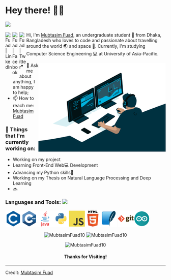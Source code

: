 <!-- Greeting -->
# Hey there! :wave::smiley:
![](https://visitor-badge.glitch.me/badge?page_id=MubtasimFuad10.MubtasimFuad10)

<div>
<a href="https://www.linkedin.com/in/mubtasim-fuad-302832193/">
  <img align="left" alt="Fuad | LinkedIn" width="22px" src="https://cdn.jsdelivr.net/npm/simple-icons@v3/icons/linkedin.svg" />
</a>
<a href="https://www.facebook.com/mubtasim.turzo">
    <img align="left" alt="Fuad | Facebook" width="22px" src="https://i.pinimg.com/originals/ca/3b/f0/ca3bf05cfab74677e5b73b130bd30991.png">
<a href="https://twitter.com/MubtasimFuad19">
    <img align="left" alt="Fuad | Twitter" width="22px" src="https://cdn.jsdelivr.net/npm/simple-icons@v3/icons/twitter.svg">
</a>
</div>



<!--Introduction -->
Hi, I'm [Mubtasim Fuad](https://github.com/MubtasimFuad10), an undergraduate student 🚀 from Dhaka, Bangladesh who loves to code and passionate about travelling around the world 🌏 and space 🌌. Currently, I'm studying Computer Science Engineering 💻 at  University of Asia-Pacific.

<img align="right" alt="GIF" src="https://raw.githubusercontent.com/MubtasimFuad10/MubtasimFuad10/main/code.gif" width="400" height="280" />

- 💬 Ask me about anything, I am happy to help;
- 📫 How to reach me: [Mubtasim Fuad](https://www.linkedin.com/in/mubtasim-fuad-302832193/)

### 💼  Things that I'm currently working on: 
* Working on my project
* Learning Front-End Web:computer: Development
* Advancing my Python skills:snake:
* Working on my Thesis on Natural Language Processing and Deep Learning
* 🔜


 ### Languages and Tools: <img src="https://media.giphy.com/media/WUlplcMpOCEmTGBtBW/giphy.gif" width="30">
  
<p><a href="https://www.cprogramming.com/" target="_blank"><img src="https://raw.githubusercontent.com/devicons/devicon/master/icons/c/c-plain.svg" alt="C Programming Language" style="height:50px;  width:50px;"></a><a href="https://devdocs.io/cpp/" target="_blank"><img src="https://raw.githubusercontent.com/github/explore/master/topics/cpp/cpp.png" alt="C++ Programming Language" style="height:50px;  width:50px;"></a><a href="https://www.javatpoint.com/java-tutorial" target="_blank"><img src="https://raw.githubusercontent.com/devicons/devicon/master/icons/java/java-original-wordmark.svg" alt="Java Programming Language" style="height:50px;  width:50px;"></a><a href="https://docs.python.org/3/" target="_blank"><img src="https://raw.githubusercontent.com/github/explore/master/topics/python/python.png" alt=" Python Programming Language" style="height:50px;  width:50px;"></a><a href="https://developer.mozilla.org/en-US/docs/Web/JavaScript" target="_blank"><img src="https://raw.githubusercontent.com/github/explore/master/topics/javascript/javascript.png" alt="JavaScript Programming Language" style="height:50px;  width:50px;"></a><a href="https://www.w3schools.com/html/" target="_blank"><img src="https://raw.githubusercontent.com/github/explore/master/topics/html/html.png" alt="HTML Markup Language" style="height:50px;  width:50px;"></a><a href="https://www.sqlite.org/index.html" target="_blank"><img src="https://raw.githubusercontent.com/github/explore/master/topics/sqlite/sqlite.png" alt="Git" style="height:50px;  width:50px;"></a> <a href="https://git-scm.com/" target="_blank"><img src="https://raw.githubusercontent.com/github/explore/master/topics/git/git.png" alt="Git" style="height:50px;  width:50px;</a><a href="https://www.arduino.cc/" target="_blank"><img src="https://raw.githubusercontent.com/github/explore/master/topics/arduino/arduino.png" alt="Arduino" style="height:50px;  width:50px;"></a></p>

 
<p align="center" &nbsp;><img height="180em" src="https://github-readme-stats.vercel.app/api?username=MubtasimFuad10&show_icons=true&locale=en&layout=compact&hide_border=true&count_private=true&show_icons=true&theme=radical" alt="MubtasimFuad10" align = "center"/>
<img height="180em" src="https://github-readme-stats.vercel.app/api/top-langs?username=MubtasimFuad10&show_icons=true&locale=en&layout=compact&hide_border=true&theme=radical" alt="MubtasimFuad10" align = "center"/></p>

<p align="center"><img src="https://github-readme-streak-stats.herokuapp.com/?user=MubtasimFuad10&theme=black-ice&hide_border=true&stroke=0000&background=0D1117&ring=e05397&fire=e05397&currStreakLabel=e05397" alt="MubtasimFuad10" /></p>

  <h4 align="center"> Thanks for Visiting! </h4>



----
Credit: [Mubtasim Fuad](https://github.com/MubtasimFuad10)
